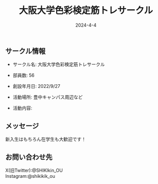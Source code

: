 ﻿---
title: '大阪大学色彩検定筋トレサークル'
excerpt: ''
date: '2024-4-4'
iconImage: '/assets/017/icon.png'
coverImage: '/assets/017/cover.jpg'
ogImage:
  url: '/assets/017/icon.png'
tags:
  - 'サークル'
  - '活動中'
---

## サークル情報
- サークル名: 大阪大学色彩検定筋トレサークル
- 部員数: 56
- 創設年月日: 2022/9/27
- 活動場所: 豊中キャンパス周辺など

- 活動内容:

## メッセージ
新入生はもちろん在学生も大歓迎です！

## お問い合わせ先
X(旧Twitter):@SHIKIkin_OU  
Instagram:@shikikik_ou

